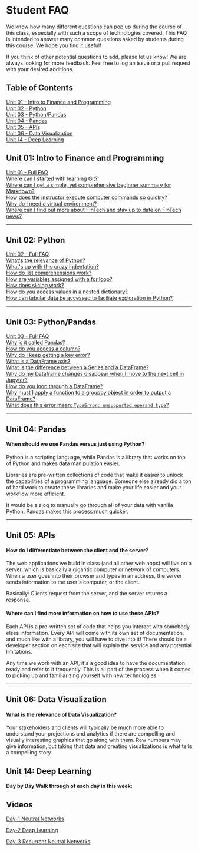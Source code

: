 # Student FAQ

We know how many different questions can pop up during the course of this class, especially with such a scope of technologies covered. This FAQ is intended to answer many common questions asked by students during this course. We hope you find it useful!

If you think of other potential questions to add, please let us know! We are always looking for more feedback. Feel free to log an issue or a pull request with your desired additions.

## Table of Contents

[Unit 01 - Intro to Finance and Programming](#unit-01-intro-to-finance-and-programming) <br>
[Unit 02 - Python](#unit-02-python) <br>
[Unit 03 - Python/Pandas](#unit-03-pythonpandas) <br>
[Unit 04 - Pandas](#unit-04-pandas) <br>
[Unit 05 - APIs](#unit-05-apis) <br>
[Unit 06 - Data Visualization](#unit-06-data-visualization) <br>
[Unit 14 - Deep Learning](#unit-14-deep-learning) <br>


## Unit 01: Intro to Finance and Programming
[Unit 01 - Full FAQ](../05-Student-Resources/unit-1/readme.md#faqs) <br>
[Where can I started with learning Git?](../05-Student-Resources/unit-1/readme.md#where-can-I-get-started-with-learning-git) <br>
[Where can I get a simple, yet comprehensive beginner summary for Markdown?](../05-Student-Resources/unit-1/readme.md#where-can-i-get-a-simple-yet-comprehensive-beginner-summary-for-markdown) <br>
[How does the instructor execute computer commands so quickly?](../05-Student-Resources/unit-1/readme.md#how-does-the-instructor-execute-computer-commands-so-quickly) <br>
[Why do I need a virtual environment?](../05-Student-Resources/unit-1/readme.md#why-do-i-need-a-virtual-environment) <br>
[Where can I find out more about FinTech and stay up to date on FinTech news?](../05-Student-Resources/unit-1/readme.md#where-can-I-find-out-more-about-fintech-and-stay-up-to-date-on-fintech-news) <br>

---
## Unit 02: Python
[Unit 02 - Full FAQ](../05-Student-Resources/unit-2/readme.md#faqs) <br>
[What's the relevance of Python?](../05-Student-Resources/unit-2/readme.md#whats-the-relevance-of-python) <br>
[What's up with this crazy indentation?](../05-Student-Resources/unit-2/readme.md#whats-up-with-this-crazy-indentation) <br>
[How do list comprehensions work?](../05-Student-Resources/unit-2/readme.md#how-do-list-comprehensions-work) <br>
[How are variables assigned with a for loop?](../05-Student-Resources/unit-2/readme.md#how-are-variables-assigned-with-a-for-loop) <br>
[How does slicing work?](../05-Student-Resources/unit-2/readme.md#how-does-slicing-work) <br>
[How do you access values in a nested dictionary?](../05-Student-Resources/unit-2/readme.md#how-do-you-access-values-in-a-nested-dictionary) <br>
[How can tabular data be accessed to faciliate exploration in Python?](../05-Student-Resources/unit-2/readme.md#How-can-tabular-data-be-accessed-to-faciliate-exploration-in-Python) <br>

---
## Unit 03: Python/Pandas
[Unit 03 - Full FAQ](../05-Student-Resources/unit-3/readme.md#faqs) <br>
[Why is it called Pandas?](../05-Student-Resources/unit-3/readme.md#why-is-it-called-pandas)<br>
[How do you access a column?](../05-Student-Resources/unit-3/readme.md#how-do-you-access-a-column)<br>
[Why do I keep getting a key error?](../05-Student-Resources/unit-3/readme.md#why-do-i-keep-getting-a-key-error)<br>
[What is a DataFrame axis?](../05-Student-Resources/unit-3/readme.md#what-is-a-dataframe-axis)<br>
[What is the difference between a Series and a DataFrame?](../05-Student-Resources/unit-3/readme.md#what-is-the-difference-between-a-series-and-a-dataframe)<br>
[Why do my Dataframe changes disappear when I move to the next cell in Jupyter?](../05-Student-Resources/unit-3/readme.md#why-do-my-dataframe-changes-disappear-when-i-move-to-the-next-cell-in-Jupyter)<br>
[How do you loop through a DataFrame?](../05-Student-Resources/unit-3/readme.md#how-do-you-loop-through-a-dataframe)<br>
[Why must I apply a function to a groupby object in order to output a DataFrame?](../05-Student-Resources/unit-3/readme.md#why-must-i-apply-a-function-to-a-groupby-object-in-order-to-output-a-dataframe)<br>
[What does this error mean: `TypeError: unsupported operand type`?](../05-Student-Resources/unit-3/readme.md#what-does-this-error-mean-typeerror-unsupported-operand-type)<br>

---
## Unit 04: Pandas
#### When should we use Pandas versus just using Python?
Python is a scripting language, while Pandas is a library that works on top of Python and makes data manipulation easier.

Libraries are pre-written collections of code that make it easier to unlock the capabilities of a programming language. Someone else already did a ton of hard work to create these libraries and make your life easier and your workflow more efficient.

It would be a slog to manually go through all of your data with vanilla Python. Pandas makes this process much quicker.


---
## Unit 05: APIs
#### How do I differentiate between the client and the server?
The web applications we build in class (and all other web apps) will live on a server, which is basically a gigantic computer or network of computers. When a user goes into their browser and types in an address, the server sends information to the user's computer, or the client.

Basically: Clients request from the server, and the server returns a response.

#### Where can I find more information on how to use these APIs?
Each API is a pre-written set of code that helps you interact with somebody elses information. Every API will come with its own set of documentation, and much like with a library, you will have to dive into it! There should be a developer section on each site that will explain the service and any potential limitations.

Any time we work with an API, it's a good idea to have the documentation ready and refer to it frequently. This is all part of the process when it comes to picking up and familiarizing yourself with new technologies.


---
## Unit 06: Data Visualization
#### What is the relevance of Data Visualization?
Your stakeholders and clients will typically be much more able to understand your projections and analytics if there are compelling and visually interesting graphics that go along with them. Raw numbers may give information, but taking that data and creating visualizations is what tells a compelling story.

## Unit 14: Deep Learning
#### Day by Day Walk through of each day in this week:

## Videos
[Day-1 Neutral Networks](https://youtu.be/f8BC_wGJD6s)

[Day-2 Deep Learning](https://youtu.be/KyNkhVVKIDQ)

[Day-3 Recurrent Neutral Networks](https://youtu.be/T94osD9Qg98)
